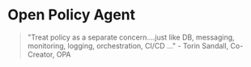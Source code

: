 # Open Policy Agent
> "Treat policy as a separate concern....just like DB, messaging, monitoring, logging, orchestration, CI/CD ..." - Torin Sandall, Co-Creator, OPA

